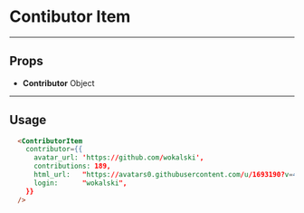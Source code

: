 # Contibutor Item

----
## Props

* **Contributor**             Object


----
## Usage

```html
  <ContributorItem
    contributor={{
      avatar_url: 'https://github.com/wokalski',
      contributions: 189,
      html_url:   "https://avatars0.githubusercontent.com/u/1693190?v=4",
      login:      "wokalski",
    }}
  />
```
